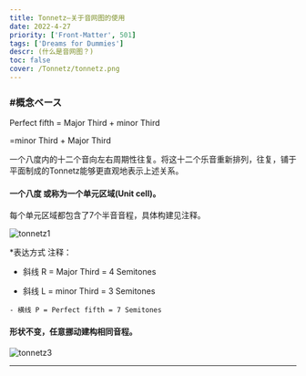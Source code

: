 ```yaml
---
title: Tonnetz—关于音网图的使用
date: 2022-4-27
priority: ['Front-Matter', 501]
tags: ['Dreams for Dummies']
descr: (什么是音网图？)
toc: false
cover: /Tonnetz/tonnetz.png
---
```



### #概念ベース

Perfect fifth = Major Third + minor Third

  =minor Third + Major Third

一个八度内的十二个音向左右周期性往复。将这十二个乐音重新排列，往复，铺于平面制成的Tonnetz能够更直观地表示上述关系。

####   一个八度 或称为一个单元区域(Unit cell)。

每个单元区域都包含了7个半音音程，具体构建见注释。

![tonnetz1](/Tonnetz/tonnetz1.png)

*表达方式 注释：

  - 斜线 R = Major Third = 4 Semitones

   - 斜线 L = minor Third = 3 Semitones

    - 横线 P = Perfect fifth = 7 Semitones

####   形状不变，任意挪动建构相同音程。

![tonnetz3](/Tonnetz/tonnetz3.png)


______________________________________________________________________________



